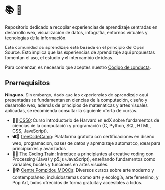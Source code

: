 # 📚 💾

Repositorio dedicado a recopilar experiencias de aprendizaje centradas en desarrollo web, visualización de datos, infografía, entornos virtuales y tecnologías de la información.

Esta comunidad de aprendizaje está basada en el principio del Open Source. Esto implica que las experiencias de aprendizaje aquí propuestas fomentan el uso, el estudio y el intercambio de ideas.

Para comenzar, es necesario que aceptes nuestro [Código de conducta](./CODE_OF_CONDUCT.md).

## Prerrequisitos

**Ninguno**. Sin embargo, dado que las experiencias de aprendizaje aquí presentadas se fundamentan en ciencias de la computación, diseño y desarrollo web, además de principios de matemáticas y artes visuales aplicadas, se recomienda consultar la siguiente oferta de cursos.

- 🧐🎩 [CS50](https://pll.harvard.edu/course/cs50-introduction-computer-science): Curso introductorio de Harvard en edX sobre fundamentos de ciencias de la computación y programación (C, Python, SQL, HTML, CSS, JavaScript).
- 🕊️🤖 [freeCodeCamp](https://www.freecodecamp.org/learn/): Plataforma gratuita con certificaciones en diseño web, programación, bases de datos y aprendizaje automático, ideal para principiantes y avanzados.
- 🌈🚂 [The Coding Train](https://thecodingtrain.com/): Introduce a principiantes al creative coding con Processing (Java) y p5.js (JavaScript), enseñando fundamentos como variables, bucles y funciones en artes visuales.
- 🎨🌍 [Centre Pompidou MOOCs](https://www.centrepompidou.fr/en/learn/online-courses): Diversos cursos sobre arte moderno y contemporáneo, incluidos temas como arte y ecología, arte femenino, y Pop Art, todos ofrecidos de forma gratuita y accesibles a todos.
